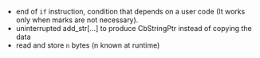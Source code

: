 * end of `if` instruction, condition that depends on a user code (It works only when marks are not necessary).
* uninterrupted add_str[...] to produce CbStringPtr instead of copying the data
* read and store `n` bytes (n known at runtime)
